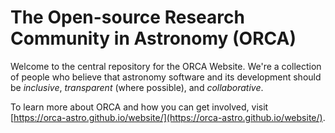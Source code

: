 # The Open-source Research Community in Astronomy (ORCA)

Welcome to the central repository for the ORCA Website. We're a collection of people who believe that astronomy software and its development should be _inclusive_, _transparent_ (where possible), and _collaborative_. 

To learn more about ORCA and how you can get involved, visit [https://orca-astro.github.io/website/](https://orca-astro.github.io/website/).
